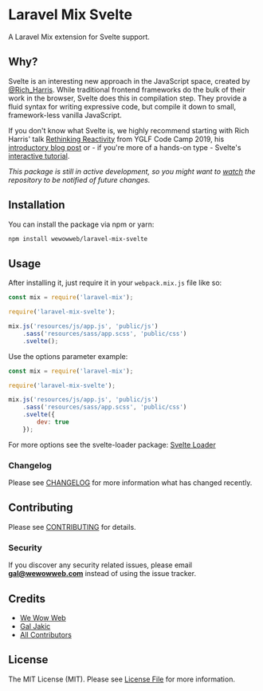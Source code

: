 # Laravel Mix Svelte

A Laravel Mix extension for Svelte support.

## Why?

Svelte is an interesting new approach in the JavaScript space, created by [@Rich_Harris](https://twitter.com/Rich_Harris). While traditional frontend frameworks do the bulk of their work in the browser, Svelte does this in compilation step. They provide a fluid syntax for writing expressive code, but compile it down to small, framework-less vanilla JavaScript.

If you don't know what Svelte is, we highly recommend starting with Rich Harris' talk [Rethinking Reactivity](https://youtu.be/AdNJ3fydeao) from YGLF Code Camp 2019, his [introductory blog post](https://svelte.dev/blog/svelte-3-rethinking-reactivity) or - if you're more of a hands-on type - Svelte's [interactive tutorial](https://svelte.dev/tutorial/).

*This package is still in active development, so you might want to [watch](https://github.com/wewowweb/laravel-mix-svelte/subscription) the repository to be notified of future changes.*

## Installation

You can install the package via npm or yarn:

```bash
npm install wewowweb/laravel-mix-svelte
```

## Usage

After installing it, just require it in your `webpack.mix.js` file like so:

``` js
const mix = require('laravel-mix');

require('laravel-mix-svelte');

mix.js('resources/js/app.js', 'public/js')
    .sass('resources/sass/app.scss', 'public/css')
    .svelte();
```

Use the options parameter example:

``` js
const mix = require('laravel-mix');

require('laravel-mix-svelte');

mix.js('resources/js/app.js', 'public/js')
    .sass('resources/sass/app.scss', 'public/css')
    .svelte({
        dev: true
    });
```

For more options see the svelte-loader package:
[Svelte Loader](https://github.com/sveltejs/svelte-loader)

### Changelog

Please see [CHANGELOG](CHANGELOG.md) for more information what has changed recently.

## Contributing

Please see [CONTRIBUTING](CONTRIBUTING.md) for details.

### Security

If you discover any security related issues, please email **gal@wewowweb.com** instead of using the issue tracker.

## Credits

- [We Wow Web](https://github.com/wewowweb)
- [Gal Jakic](https://github.com/morpheus7CS)
- [All Contributors](../../contributors)

## License

The MIT License (MIT). Please see [License File](LICENSE.md) for more information.